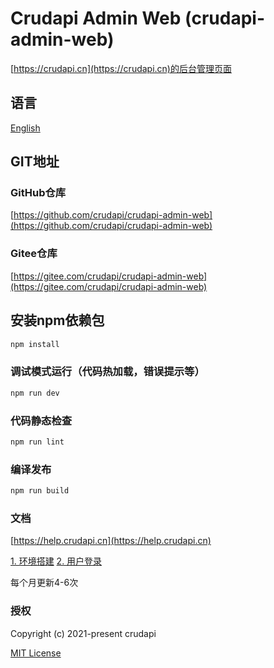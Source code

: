 # Crudapi Admin Web (crudapi-admin-web)

[https://crudapi.cn](https://crudapi.cn)的后台管理页面

## 语言
[English](README.md)

## GIT地址
### GitHub仓库
[https://github.com/crudapi/crudapi-admin-web](https://github.com/crudapi/crudapi-admin-web)

### Gitee仓库
[https://gitee.com/crudapi/crudapi-admin-web](https://gitee.com/crudapi/crudapi-admin-web)

## 安装npm依赖包
```bash
npm install
```

### 调试模式运行（代码热加载，错误提示等）
```bash
npm run dev
```

### 代码静态检查
```bash
npm run lint
```

### 编译发布
```bash
npm run build
```

### 文档

[https://help.crudapi.cn](https://help.crudapi.cn)

[1. 环境搭建](https://help.crudapi.cn/crudapi-admin-web/helloworld.html)
[2. 用户登录](https://help.crudapi.cn/crudapi-admin-web/login.html)

每个月更新4-6次

### 授权

Copyright (c) 2021-present crudapi

[MIT License](http://en.wikipedia.org/wiki/MIT_License)
